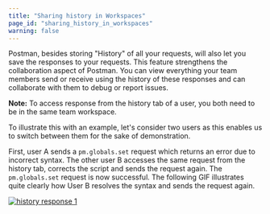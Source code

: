 ```yaml
---
title: "Sharing history in Workspaces"
page_id: "sharing_history_in_workspaces"
warning: false
---
```


 Postman, besides storing "History" of all your requests, will also let you save the responses to your requests. This feature strengthens the collaboration aspect of Postman. You can view everything your team members send or receive using the history of these responses and can collaborate with them to debug or report issues. 

 **Note:** To access response from the history tab of a user, you both need to be in the same team workspace. 
 
 To illustrate this with an example, let's consider two users as this enables us to switch between them for the sake of demonstration. 
 
 First, user A sends a `pm.globals.set` request which returns an error due to incorrect syntax. The other user B accesses the same request from the history tab, corrects the script and sends the request again. The `pm.globals.set` request is now successful. The following GIF illustrates quite clearly how User B resolves the syntax and sends the request again.   
 
 [![history response 1](https://s3.amazonaws.com/postman-static-getpostman-com/postman-docs/History_Response6.gif)](https://s3.amazonaws.com/postman-static-getpostman-com/postman-docs/History_Response6.gif)
